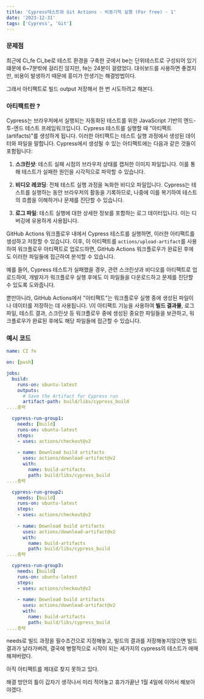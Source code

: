 ```yaml
---
title: 'Cypress테스트와 Git Actions - 비동기적 실행 (For free) - 1'
date: '2023-12-31'
tags: ['Cypress', 'Git']
---
```



### 문제점
최근에 Ci_fe Ci_be로 테스트 환경을 구축한 곳에서 be는 단위테스트로 구성되어 있기 떄문에 6~7분밖에 걸리진 않지만, fe는 24분이 걸렸었다. 
대쉬보드를 사용하면 좋겠지만, 비용이 발생하기 때문에 흥미가 안생기는 해결방법이다.

그래서 아티팩트로 빌드 output 저장해서 한 번 시도하려고 해본다.

### 아티팩트란 ?

Cypress는 브라우저에서 실행되는 자동화된 테스트를 위한 JavaScript 기반의 엔드-투-엔드 테스트 프레임워크입니다. Cypress 테스트를 실행할 때 "아티팩트(artifacts)"를 생성하게 됩니다. 이러한 아티팩트는 테스트 실행 과정에서 생성된 데이터와 파일을 말합니다. Cypress에서 생성될 수 있는 아티팩트에는 다음과 같은 것들이 포함됩니다:

1. **스크린샷**: 테스트 실패 시점의 브라우저 상태를 캡처한 이미지 파일입니다. 이를 통해 테스트가 실패한 원인을 시각적으로 파악할 수 있습니다.
    
2. **비디오 레코딩**: 전체 테스트 실행 과정을 녹화한 비디오 파일입니다. Cypress는 테스트를 실행하는 동안 브라우저의 활동을 기록하므로, 나중에 이를 복기하여 테스트의 흐름을 이해하거나 문제를 진단할 수 있습니다.
    
3. **로그 파일**: 테스트 실행에 대한 상세한 정보를 포함하는 로그 데이터입니다. 이는 디버깅에 유용하게 사용됩니다.

GitHub Actions 워크플로우 내에서 Cypress 테스트를 실행하면, 이러한 아티팩트를 생성하고 저장할 수 있습니다. 이후, 이 아티팩트를 `actions/upload-artifact`를 사용하여 워크플로우 아티팩트로 업로드하면, GitHub Actions 워크플로우가 완료된 후에도 이러한 파일들에 접근하여 분석할 수 있습니다.

예를 들어, Cypress 테스트가 실패했을 경우, 관련 스크린샷과 비디오를 아티팩트로 업로드하여, 개발자가 워크플로우 실행 후에도 이 파일들을 다운로드하고 문제를 진단할 수 있도록 도와줍니다.

뿐만아니라, GitHub Actions에서 "아티팩트"는 워크플로우 실행 중에 생성된 파일이나 데이터를 저장하는 데 사용됩니다. 
\이 아티팩트 기능을 사용하여 **빌드 결과물**, 로그 파일, 테스트 결과, 스크린샷 등 워크플로우 중에 생성된 중요한 파일들을 보관하고, 워크플로우가 완료된 후에도 해당 파일들에 접근할 수 있습니다.

### 예시 코드

```yml
name: CI fe

on: [push]

jobs:
  build:
    runs-on: ubuntu-latest
    outputs: 
      # Save the Artifact for Cypress run
      artifact-path: build/libs/cypress_build
....중략

  cypress-run-group1:
    needs: [build]
    runs-on: ubuntu-latest
    steps:
    - uses: actions/checkout@v2
  
    - name: Download build artifacts
      uses: actions/download-artifact@v2
      with:
        name: build-artifacts
        path: build/libs/cypress_build
....중략

  cypress-run-group2:
    needs: [build]
    runs-on: ubuntu-latest
    steps:
    - uses: actions/checkout@v2
  
    - name: Download build artifacts
      uses: actions/download-artifact@v2
      with:
        name: build-artifacts
        path: build/libs/cypress_build
....중략

  cypress-run-group3:
	needs: [build]
    runs-on: ubuntu-latest
    steps:
    - uses: actions/checkout@v2
  
    - name: Download build artifacts
      uses: actions/download-artifact@v2
      with:
        name: build-artifacts
        path: build/libs/cypress_build
....중략

```

needs로 빌드 과정을 필수조건으로 지정해놓고,
빌드의 결과를 저장해놓지않으면 빌드 결과가 날라가버려, 결국에 병렬적으로 시작이 되는 세가지의 cypress의 테스트가 애매해져버렸다.

아직 아티팩트를 제대로 찾지 못하고 있다.

해결 방안의 틀이 갑자기 생각나서 미리 적어놓고 휴가가끝난 1월 4일에 이어서 해보아야겠다.

